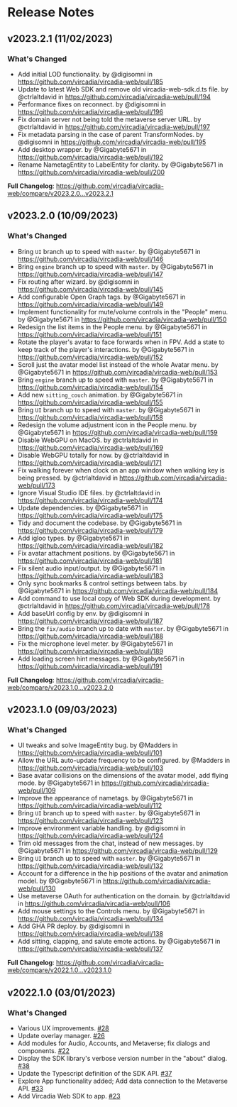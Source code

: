 # Release Notes

## v2023.2.1 (11/02/2023)

### What's Changed

- Add initial LOD functionality. by @digisomni in https://github.com/vircadia/vircadia-web/pull/185
- Update to latest Web SDK and remove old vircadia-web-sdk.d.ts file. by @ctrlaltdavid in https://github.com/vircadia/vircadia-web/pull/194
- Performance fixes on reconnect. by @digisomni in https://github.com/vircadia/vircadia-web/pull/196
- Fix domain server not being told the metaverse server URL. by @ctrlaltdavid in https://github.com/vircadia/vircadia-web/pull/197
- Fix metadata parsing in the case of parent TransformNodes. by @digisomni in https://github.com/vircadia/vircadia-web/pull/195
- Add desktop wrapper. by @Gigabyte5671 in https://github.com/vircadia/vircadia-web/pull/192
- Rename NametagEntity to LabelEntity for clarity. by @Gigabyte5671 in https://github.com/vircadia/vircadia-web/pull/200

**Full Changelog**: https://github.com/vircadia/vircadia-web/compare/v2023.2.0...v2023.2.1

## v2023.2.0 (10/09/2023)

### What's Changed

- Bring `UI` branch up to speed with `master`. by @Gigabyte5671 in https://github.com/vircadia/vircadia-web/pull/146
- Bring `engine` branch up to speed with `master`. by @Gigabyte5671 in https://github.com/vircadia/vircadia-web/pull/147
- Fix routing after wizard. by @digisomni in https://github.com/vircadia/vircadia-web/pull/145
- Add configurable Open Graph tags. by @Gigabyte5671 in https://github.com/vircadia/vircadia-web/pull/149
- Implement functionality for mute/volume controls in the "People" menu. by @Gigabyte5671 in https://github.com/vircadia/vircadia-web/pull/150
- Redesign the list items in the People menu. by @Gigabyte5671 in https://github.com/vircadia/vircadia-web/pull/151
- Rotate the player's avatar to face forwards when in FPV. Add a state to keep track of the player's interactions. by @Gigabyte5671 in https://github.com/vircadia/vircadia-web/pull/152
- Scroll just the avatar model list instead of the whole Avatar menu. by @Gigabyte5671 in https://github.com/vircadia/vircadia-web/pull/153
- Bring `engine` branch up to speed with `master`. by @Gigabyte5671 in https://github.com/vircadia/vircadia-web/pull/154
- Add new `sitting_couch` animation. by @Gigabyte5671 in https://github.com/vircadia/vircadia-web/pull/155
- Bring `UI` branch up to speed with `master`. by @Gigabyte5671 in https://github.com/vircadia/vircadia-web/pull/158
- Redesign the volume adjustment icon in the People menu. by @Gigabyte5671 in https://github.com/vircadia/vircadia-web/pull/159
- Disable WebGPU on MacOS. by @ctrlaltdavid in https://github.com/vircadia/vircadia-web/pull/169
- Disable WebGPU totally for now. by @ctrlaltdavid in https://github.com/vircadia/vircadia-web/pull/171
- Fix walking forever when clock on an app window when walking key is being pressed. by @ctrlaltdavid in https://github.com/vircadia/vircadia-web/pull/173
- Ignore Visual Studio IDE files. by @ctrlaltdavid in https://github.com/vircadia/vircadia-web/pull/174
- Update dependencies. by @Gigabyte5671 in https://github.com/vircadia/vircadia-web/pull/175
- Tidy and document the codebase. by @Gigabyte5671 in https://github.com/vircadia/vircadia-web/pull/179
- Add igloo types. by @Gigabyte5671 in https://github.com/vircadia/vircadia-web/pull/182
- Fix avatar attachment positions. by @Gigabyte5671 in https://github.com/vircadia/vircadia-web/pull/181
- Fix silent audio input/output. by @Gigabyte5671 in https://github.com/vircadia/vircadia-web/pull/183
- Only sync bookmarks & control settings between tabs. by @Gigabyte5671 in https://github.com/vircadia/vircadia-web/pull/184
- Add command to use local copy of Web SDK during development. by @ctrlaltdavid in https://github.com/vircadia/vircadia-web/pull/178
- Add baseUrl config by env. by @digisomni in https://github.com/vircadia/vircadia-web/pull/187
- Bring the `fix/audio` branch up to date with `master`. by @Gigabyte5671 in https://github.com/vircadia/vircadia-web/pull/188
- Fix the microphone level meter. by @Gigabyte5671 in https://github.com/vircadia/vircadia-web/pull/189
- Add loading screen hint messages. by @Gigabyte5671 in https://github.com/vircadia/vircadia-web/pull/191

**Full Changelog**: https://github.com/vircadia/vircadia-web/compare/v2023.1.0...v2023.2.0

## v2023.1.0 (09/03/2023)

### What's Changed

- UI tweaks and solve ImageEntity bug. by @Madders in https://github.com/vircadia/vircadia-web/pull/101
- Allow the URL auto-update frequency to be configured. by @Madders in https://github.com/vircadia/vircadia-web/pull/103
- Base avatar collisions on the dimensions of the avatar model, add flying mode. by @Gigabyte5671 in https://github.com/vircadia/vircadia-web/pull/109
- Improve the appearance of nametags. by @Gigabyte5671 in https://github.com/vircadia/vircadia-web/pull/112
- Bring `UI` branch up to speed with `master`. by @Gigabyte5671 in https://github.com/vircadia/vircadia-web/pull/123
- Improve environment variable handling. by @digisomni in https://github.com/vircadia/vircadia-web/pull/124
- Trim old messages from the chat, instead of new messages. by @Gigabyte5671 in https://github.com/vircadia/vircadia-web/pull/129
- Bring `UI` branch up to speed with `master`. by @Gigabyte5671 in https://github.com/vircadia/vircadia-web/pull/132
- Account for a difference in the hip positions of the avatar and animation model. by @Gigabyte5671 in https://github.com/vircadia/vircadia-web/pull/130
- Use metaverse OAuth for authentication on the domain. by @ctrlaltdavid in https://github.com/vircadia/vircadia-web/pull/106
- Add mouse settings to the Controls menu. by @Gigabyte5671 in https://github.com/vircadia/vircadia-web/pull/134
- Add GHA PR deploy. by @digisomni in https://github.com/vircadia/vircadia-web/pull/138
- Add sitting, clapping, and salute emote actions. by @Gigabyte5671 in https://github.com/vircadia/vircadia-web/pull/137

**Full Changelog**: https://github.com/vircadia/vircadia-web/compare/v2022.1.0...v2023.1.0

## v2022.1.0 (03/01/2023)

### What's Changed

- Various UX improvements. [#28](https://github.com/vircadia/vircadia-web/pull/28)
- Update overlay manager. [#26](https://github.com/vircadia/vircadia-web/pull/26)
- Add modules for Audio, Accounts, and Metaverse; fix dialogs and components. [#22](https://github.com/vircadia/vircadia-web/pull/22)
- Display the SDK library's verbose version number in the "about" dialog. [#38](https://github.com/vircadia/vircadia-web/pull/38)
- Update the Typescript definition of the SDK API. [#37](https://github.com/vircadia/vircadia-web/pull/37)
- Explore App functionality added; Add data connection to the Metaverse API. [#33](https://github.com/vircadia/vircadia-web/pull/33)
- Add Vircadia Web SDK to app. [#23](https://github.com/vircadia/vircadia-web/pull/23)
